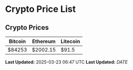 # Crypto Price List

## Crypto Prices
| Bitcoin | Ethereum | Litecoin |
| ------- | -------- | -------- |
| $84253 | $2002.15 | $91.5 |
**Last Updated:** 2025-03-23 06:47 UTC
**Last Updated:** $DATE$
